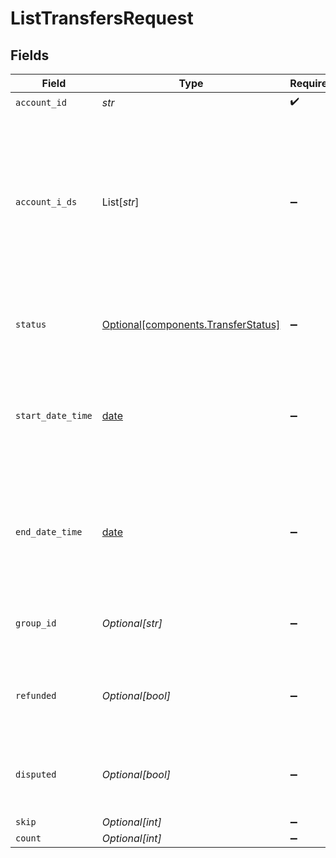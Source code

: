 # ListTransfersRequest


## Fields

| Field                                                                                                                                 | Type                                                                                                                                  | Required                                                                                                                              | Description                                                                                                                           | Example                                                                                                                               |
| ------------------------------------------------------------------------------------------------------------------------------------- | ------------------------------------------------------------------------------------------------------------------------------------- | ------------------------------------------------------------------------------------------------------------------------------------- | ------------------------------------------------------------------------------------------------------------------------------------- | ------------------------------------------------------------------------------------------------------------------------------------- |
| `account_id`                                                                                                                          | *str*                                                                                                                                 | :heavy_check_mark:                                                                                                                    | N/A                                                                                                                                   |                                                                                                                                       |
| `account_i_ds`                                                                                                                        | List[*str*]                                                                                                                           | :heavy_minus_sign:                                                                                                                    | Optional, comma-separated account IDs by which the response is filtered based on whether the account ID is the source or destination. |                                                                                                                                       |
| `status`                                                                                                                              | [Optional[components.TransferStatus]](../../models/components/transferstatus.md)                                                      | :heavy_minus_sign:                                                                                                                    | Optional parameter for filtering transfers by status.                                                                                 |                                                                                                                                       |
| `start_date_time`                                                                                                                     | [date](https://docs.python.org/3/library/datetime.html#date-objects)                                                                  | :heavy_minus_sign:                                                                                                                    | Optional date-time which inclusively filters all transfers created after this date-time.                                              |                                                                                                                                       |
| `end_date_time`                                                                                                                       | [date](https://docs.python.org/3/library/datetime.html#date-objects)                                                                  | :heavy_minus_sign:                                                                                                                    | Optional date-time which exclusively filters all transfers created before this date-time.                                             |                                                                                                                                       |
| `group_id`                                                                                                                            | *Optional[str]*                                                                                                                       | :heavy_minus_sign:                                                                                                                    | Optional ID to filter for transfers in the same group.                                                                                |                                                                                                                                       |
| `refunded`                                                                                                                            | *Optional[bool]*                                                                                                                      | :heavy_minus_sign:                                                                                                                    | Optional parameter to only return refunded transfers.                                                                                 |                                                                                                                                       |
| `disputed`                                                                                                                            | *Optional[bool]*                                                                                                                      | :heavy_minus_sign:                                                                                                                    | Optional parameter to only return disputed transfers.                                                                                 |                                                                                                                                       |
| `skip`                                                                                                                                | *Optional[int]*                                                                                                                       | :heavy_minus_sign:                                                                                                                    | N/A                                                                                                                                   | 60                                                                                                                                    |
| `count`                                                                                                                               | *Optional[int]*                                                                                                                       | :heavy_minus_sign:                                                                                                                    | N/A                                                                                                                                   | 20                                                                                                                                    |